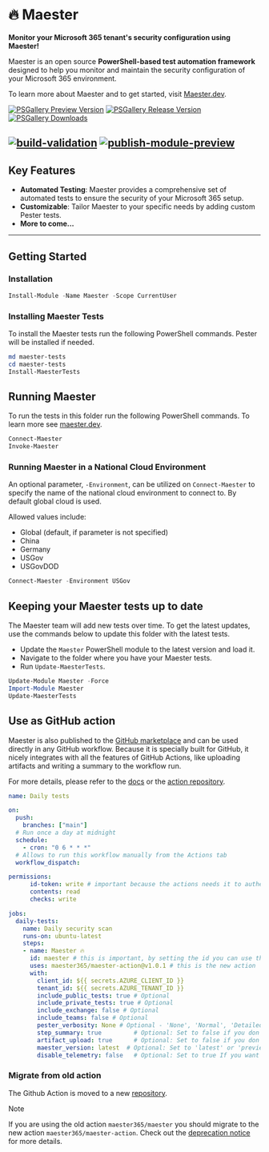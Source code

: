 # 🔥 Maester

**Monitor your Microsoft 365 tenant's security configuration using Maester!**

Maester is an open source **PowerShell-based test automation framework** designed to help you monitor and maintain the security configuration of your Microsoft 365 environment.

To learn more about Maester and to get started, visit [Maester.dev](https://maester.dev).

[![PSGallery Preview Version](https://img.shields.io/powershellgallery/v/maester.svg?style=flat&logo=powershell&label=Preview%20Version&include_prereleases)](https://www.powershellgallery.com/packages/maester) [![PSGallery Release Version](https://img.shields.io/powershellgallery/v/maester.svg?style=flat&logo=powershell&label=Release%20Version)](https://www.powershellgallery.com/packages/maester) [![PSGallery Downloads](https://img.shields.io/powershellgallery/dt/maester.svg?style=flat&logo=powershell&label=PSGallery%20Downloads)](https://www.powershellgallery.com/packages/maester)

[![build-validation](https://github.com/maester365/maester/actions/workflows/build-validation.yaml/badge.svg)](https://github.com/maester365/maester/actions/workflows/build-validation.yaml)
[![publish-module-preview](https://github.com/maester365/maester/actions/workflows/publish-module-preview.yaml/badge.svg)](https://github.com/maester365/maester/actions/workflows/publish-module-preview.yaml)
---

## Key Features

- **Automated Testing**: Maester provides a comprehensive set of automated tests to ensure the security of your Microsoft 365 setup.
- **Customizable**: Tailor Maester to your specific needs by adding custom Pester tests.
- **More to come...**

---

## Getting Started

### Installation

```powershell
Install-Module -Name Maester -Scope CurrentUser
```

### Installing Maester Tests

To install the Maester tests run the following PowerShell commands. Pester will be installed if needed.

```powershell
md maester-tests
cd maester-tests
Install-MaesterTests
```

## Running Maester

To run the tests in this folder run the following PowerShell commands. To learn more see [maester.dev](https://maester.dev).

```powershell
Connect-Maester
Invoke-Maester
```

### Running Maester in a National Cloud Environment

An optional parameter, `-Environment`, can be utilized on `Connect-Maester` to specify the name of the national cloud environment to connect to. By default global cloud is used.

Allowed values include:

- Global (default, if parameter is not specified)
- China
- Germany
- USGov
- USGovDOD

```powershell
Connect-Maester -Environment USGov
```

## Keeping your Maester tests up to date

The Maester team will add new tests over time. To get the latest updates, use the commands below to update this folder with the latest tests.

- Update the `Maester` PowerShell module to the latest version and load it.
- Navigate to the folder where you have your Maester tests.
- Run `Update-MaesterTests`.

```powershell
Update-Module Maester -Force
Import-Module Maester
Update-MaesterTests
```

## Use as GitHub action

Maester is also published to the [GitHub marketplace](https://github.com/marketplace/actions/run-maester) and can be used directly in any GitHub workflow. Because it is specially built for GitHub, it nicely integrates with all the features of GitHub Actions, like uploading artifacts and writing a summary to the workflow run.

For more details, please refer to the [docs](https://maester.dev/docs/monitoring/github/) or the [action repository](https://github.com/maester365/maester-action).

```yaml
name: Daily tests

on:
  push:
    branches: ["main"]
  # Run once a day at midnight
  schedule:
    - cron: "0 6 * * *"
  # Allows to run this workflow manually from the Actions tab
  workflow_dispatch:

permissions:
      id-token: write # important because the actions needs it to authenticate to Entra using workload identity
      contents: read
      checks: write

jobs:
  daily-tests:
    name: Daily security scan
    runs-on: ubuntu-latest
    steps:
    - name: Maester 🔥
      id: maester # this is important, by setting the id you can use the output of the action in the next steps
      uses: maester365/maester-action@v1.0.1 # this is the new action
      with:
        client_id: ${{ secrets.AZURE_CLIENT_ID }}
        tenant_id: ${{ secrets.AZURE_TENANT_ID }}
        include_public_tests: true # Optional
        include_private_tests: true # Optional
        include_exchange: false # Optional
        include_teams: false # Optional
        pester_verbosity: None # Optional - 'None', 'Normal', 'Detailed', 'Diagnostic'
        step_summary: true         # Optional: Set to false if you don't want a summary added to your GitHub Action run
        artifact_upload: true      # Optional: Set to false if you don't want summaries uploaded to GitHub Artifacts
        maester_version: latest  # Optional: Set to 'latest' or 'preview' to use the latest version of the Maester module or a specific version like '1.0.83-preview'
        disable_telemetry: false   # Optional: Set to true If you want telemetry information not to be logged.
```

### Migrate from old action

The Github Action is moved to a new [repository](https://github.com/maester365/maester-action).

> [!NOTE]
> If you are using the old action `maester365/maester` you should migrate to the new action `maester365/maester-action`. Check out the [deprecation notice](https://github.com/maester365/maester/blob/main/action/deprecation.md) for more details.
